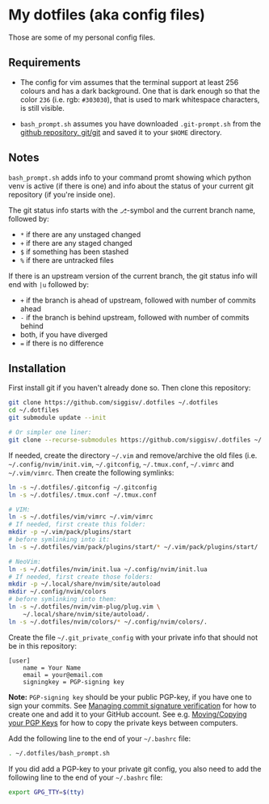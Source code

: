 # My dotfiles (aka config files)

Those are some of my personal config files.

## Requirements

- The config for vim assumes that the terminal support at least 256 colours
  and has a dark background. One that is dark enough so that the color `236`
  (i.e. rgb: `#303030`), that is used to mark whitespace characters, is still
  visible.

- `bash_prompt.sh` assumes you have downloaded `.git-prompt.sh` from the
  [github repository,
  git/git](https://raw.githubusercontent.com/git/git/master/contrib/completion/git-prompt.sh)
  and saved it to your `$HOME` directory.

## Notes

`bash_prompt.sh` adds info to your command promt showing which python venv is
active (if there is one) and info about the status of your current git
repository (if you're inside one).

The git status info starts with the `⎇`-symbol and the current branch name,
followed by:

- `*` if there are any unstaged changed
- `+` if there are any staged changed
- `$` if something has been stashed
- `%` if there are untracked files

If there is an upstream version of the current branch, the git status info
will end with `|u` followed by:

- `+` if the branch is ahead of upstream, followed with number of commits
  ahead
- `-` if the branch is behind upstream, followed with number of commits behind
- both, if you have diverged
- `=` if there is no difference

## Installation

First install git if you haven't already done so. Then clone this repository:

```bash
git clone https://github.com/siggisv/.dotfiles ~/.dotfiles
cd ~/.dotfiles
git submodule update --init

# Or simpler one liner:
git clone --recurse-submodules https://github.com/siggisv/.dotfiles ~/.dotfiles
```

If needed, create the directory `~/.vim` and remove/archive the old
files (i.e. `~/.config/nvim/init.vim`, `~/.gitconfig`, `~/.tmux.conf`,
`~/.vimrc` and `~/.vim/vimrc`.  Then create the following symlinks:

```bash
ln -s ~/.dotfiles/.gitconfig ~/.gitconfig
ln -s ~/.dotfiles/.tmux.conf ~/.tmux.conf

# VIM:
ln -s ~/.dotfiles/vim/vimrc ~/.vim/vimrc
# If needed, first create this folder:
mkdir -p ~/.vim/pack/plugins/start
# before symlinking into it:
ln -s ~/.dotfiles/vim/pack/plugins/start/* ~/.vim/pack/plugins/start/

# NeoVim:
ln -s ~/.dotfiles/nvim/init.lua ~/.config/nvim/init.lua
# If needed, first create those folders:
mkdir -p ~/.local/share/nvim/site/autoload
mkdir ~/.config/nvim/colors
# before symlinking into them:
ln -s ~/.dotfiles/nvim/vim-plug/plug.vim \
    ~/.local/share/nvim/site/autoload/.
ln -s ~/.dotfiles/nvim/colors/* ~/.config/nvim/colors/.
```

Create the file `~/.git_private_config` with your private info that should not
be in this repository:

```gitconfig
[user]
    name = Your Name
    email = your@email.com
    signingkey = PGP-signing key
```

**Note:** `PGP-signing key` should be your public PGP-key, if you have one to sign your commits.
See [Managing commit signature verification](https://docs.github.com/en/free-pro-team@latest/github/authenticating-to-github/managing-commit-signature-verification)
for how to create one and add it to your GitHub account. See e.g. [Moving/Copying your PGP 
Keys](https://www.phildev.net/pgp/gpg_moving_keys.html)
for how to copy the private keys between computers.

Add the following line to the end of your `~/.bashrc` file:

```bash
. ~/.dotfiles/bash_prompt.sh
```

If you did add a PGP-key to your private git config, you also need to add the following line to
the end of your `~/.bashrc` file:

```bash
export GPG_TTY=$(tty)
```
